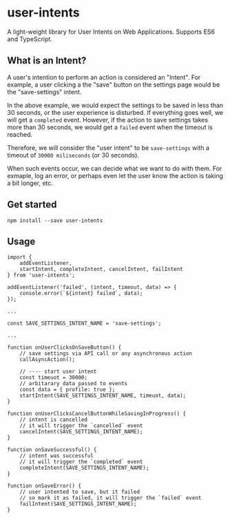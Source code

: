 # user-intents

A light-weight library for User Intents on Web Applications. Supports ES6 and TypeScript.

## What is an Intent?

A user's intention to perform an action is considered an "Intent". For example, a user clicking a the "save" button on the settings page would be the "save-settings" intent.

In the above example, we would expect the settings to be saved in less than 30 seconds, or the user experience is disturbed. If everything goes well, we will get a `completed` event. However, if the action to save settings takes more than 30 seconds, we would get a `failed` event when the timeout is reached.

Therefore, we will consider the "user intent" to be `save-settings` with a timeout of `30000 miliseconds` (or 30 seconds).

When such events occur, we can decide what we want to do with them. For exmaple, log an error, or perhaps even let the user know the action is taking a bit longer, etc.

## Get started

```
npm install --save user-intents
```

## Usage

```
import {
    addEventListener,
    startIntent, completeIntent, cancelIntent, failIntent
} from 'user-intents';

addEventListener('failed', (intent, timeout, data) => {
    console.error(`${intent} failed`, data);
});

...

const SAVE_SETTINGS_INTENT_NAME = 'save-settings';

...

function onUserClicksOnSaveButton() {
    // save settings via API call or any asynchronous action
    callAsyncAction();

    // ---- start user intent
    const timeuot = 30000;
    // arbitarary data passed to events
    const data = { profile: true };
    startIntent(SAVE_SETTINGS_INTENT_NAME, timeuot, data);
}

function onUserClicksCancelButtonWhileSavingInProgress() {
    // intent is cancelled
    // it will trigger the `cancelled` event
    cancelIntent(SAVE_SETTINGS_INTENT_NAME);
}

function onSaveSuccessful() {
    // intent was successful
    // it will trigger the `completed` event
    completeIntent(SAVE_SETTINGS_INTENT_NAME);
}

function onSaveError() {
    // user intented to save, but it failed
    // so mark it as failed, it will trigger the `failed` event
    failIntent(SAVE_SETTINGS_INTENT_NAME);
}

```
